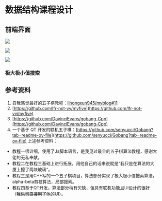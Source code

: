 # 数据结构课程设计

## 前端界面



![](https://1ees0n.oss-cn-qingdao.aliyuncs.com/GoBang/%E4%BA%94%E5%AD%90%E6%A3%8B-%E4%B8%BB%E8%8F%9C%E5%8D%95.jpg)

![](https://1ees0n.oss-cn-qingdao.aliyuncs.com/GoBang/%E4%BA%94%E5%AD%90%E6%A3%8B-%E4%BA%BA%E6%9C%BA%E5%AF%B9%E6%88%98.jpg)

![](https://1ees0n.oss-cn-qingdao.aliyuncs.com/GoBang/%E4%BA%94%E5%AD%90%E6%A3%8B-%E6%9C%AC%E5%9C%B0%E5%AF%B9%E6%88%98.jpg)

### 极大极小值搜索



## 参考资料

1. 自我感觉最好的五子棋教程：[lihongxun945/myblog#11](https://github.com/lihongxun945/myblog/issues/11)
2.  [https://github.com/lfr-not-yy/myfive](https://github.com/lfr-not-yy/myfive)
3. [https://github.com/DavinciEvans/gobang-Cpp](https://github.com/DavinciEvans/gobang-Cpp) 
4. 一个基于 QT 开发的联机五子棋：[https://github.com/senyucci/Gobang?tab=readme-ov-file](https://github.com/senyucci/Gobang?tab=readme-ov-file)
上述参考资料：
- 教程一很详细，使用了Js脚本语言，是我见过最全的五子棋算法教程，感谢大佬的无私奉献。
- 教程二在教程三基础上进行拓展，用他自己的话来说就是“我只是在算法的大厦上擦了两块玻璃”。
- 教程三是用C++写的一个五子棋项目，算法部分实现了极大极小值搜索算法，alpha-beta剪枝算法，局部搜索。
- 教程四基于QT开发，算法部分稍有欠缺，但具有联机功能且UI设计的很好（~~我偷懒直接用了他的UI~~）。
